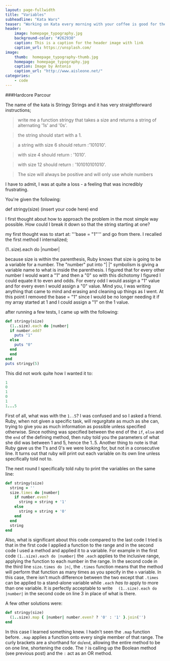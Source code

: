 ```yaml
---
layout: page-fullwidth
title: "Variables"
subheadline: "Kata Wars"
teaser: "Working on Kata every morning with your coffee is good for the soul. After going through three tutorial books on Ruby, Sinatra, and Ruby on Rails (one each respectively) I still struggled with my first kata from Code Wars."
header:
    image: homepage_typography.jpg
    background-color: "#262930"
    caption: This is a caption for the header image with link
    caption_url: https://unsplash.com/
image:
    thumb:  homepage_typography-thumb.jpg
    homepage: homepage_typography.jpg
    caption: Image by Antonio
    caption_url: "http://www.aisleone.net/"
categories:
    - code
---
```

###Hardcore Parcour

The name of the kata is Stringy Strings and it has very straightforward instructions;

>write me a function stringy that takes a size and returns a string of alternating '1s' and '0s'.

>the string should start with a 1.

>a string with size 6 should return :'101010'.

>with size 4 should return : '1010'.

>with size 12 should return : '101010101010'.

>The size will always be positive and will only use whole numbers



I have to admit, I was at quite a loss - a feeling that was incredibly frustrating.

<!--more-->

You're given the following:

def stringy(size)
 (insert your code here)
end

I first thought about how to approach the problem in the most simple way possible. How could I break it down so that the string starting at one?

my first thought was to start at: '''base = "1"''' and go from there. I recalled the first method I internalized;

(1..size).each do |number|

because size is within the parenthesis, Ruby knows that size is going to be a variable for a number. The "number" put into "| |" symbolism is giving a variable name to what is inside the parenthesis.
I figured that for every other number I would want a "1" and then a "0" so with this dichotomy I figured I could equate it to even and odds. For every odd I would assign a "1" value and for every even I would assign a "0" value. Mind you, I was writing anything that came to mind and erasing and cleaning up things as I went. At this point I removed the base = "1" since I would be no longer needing it if my array started at 1 and I could assign a "1" on the 1 value.

after running a few tests, I came up with the following:

```ruby
def stringy(size)
  (1..size).each do |number|
  if number.odd?
    puts "1"
  else
    puts "0"
  end
  end
end
puts stringy(5)
````

This did not work quite how I wanted it to:

```ruby
1
0
1
0
1
1...5
```

First of all, what was with the `1..5`? I was confused and so I asked a friend. Ruby, when not given a specific task, will regurgitate as much as she can, trying to give you as much information as possible unless specified otherwise. Since nothing was specified between the end of the `if`, `else` and the `end` of the defining method, then ruby told you the parameters of what she did was between 1 and 5, hence the 1..5. Another thing to note is that Ruby gave us the 1's and 0's we were looking for, but not in a consecutive line. It turns out that ruby will print out each variable on its own line unless specifically told not to.

The next round I specifically told ruby to print the variables on the same line:

```ruby
def stringy(size)
  string = ''
  size.times do |number|
    if number.even?
      string = string + '1'
    else
      string = string + '0'
    end
  end
  string
end
```

Also, what is significant about this code compared to the last code I tried is that in the first code I applied a function to the range and in the second code I used a method and applied it to a variable. For example in the first code `(1..size).each do |number|` the `.each` applies to the inclusive range, applying the function to each number in the range.
In the second code in the third line `size.times do |n|`, the `.times`  function means that the method will perform that function as many times as you specify in the `n` variable.
In this case, there isn't much difference between the two except that `.times` can be applied to a stand-alone variable while `.each` _has to_ apply to more than one variable. It is perfectly acceptable to write `  (1..size).each do |number|` in the second code on line 3 in place of what is there.


A few other solutions were:

```ruby
def stringy(size)
  (1..size).map { |number| number.even? ? '0' : '1' }.join('')
end
```

In this case I learned something knew. I hadn't seen the `.map` function before. `.map` applies a function onto every single member of that range. The curly brackets are a shorthand for `do`/`end`, allowing the entire method to be on one line, shortening the code. The `?` is calling up the Boolean method (see previous post) and the `:` act as an OR method.




